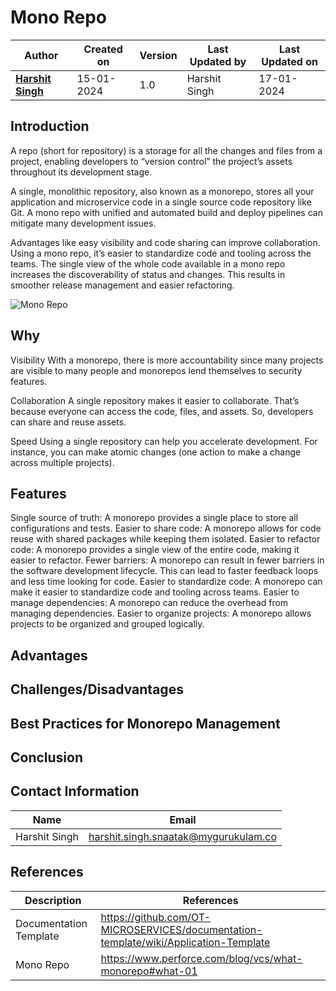 # Mono Repo

| Author | Created on  | Version    | Last Updated by | Last Updated on |
| -------- | ------- | -------------- | --------------| ---------------- |
| **[Harshit Singh](https://github.com/Panu-S-Harshit-Ninja-07)**  | 15-01-2024  | 1.0   | Harshit Singh | 17-01-2024 |

## Introduction 

  A repo (short for repository) is a storage for all the changes and files from a project, enabling developers to “version control” the project’s assets throughout its development stage.

  A single, monolithic repository, also known as a monorepo, stores all your application and microservice code in a single source code repository like Git. A mono repo with unified and automated build and deploy pipelines can mitigate many development issues. 
  
  Advantages like easy visibility and code sharing can improve collaboration. Using a mono repo, it’s easier to standardize code and tooling across the teams. The single view of the whole code available in a mono repo increases the discoverability of status and changes. This results in smoother release management and easier refactoring.

  ![Mono Repo](https://github.com/avengers-p7/Documentation/assets/156056444/93fab22f-263e-4390-8e12-2e1e1885d918)

## Why

Visibility
With a monorepo, there is more accountability since many projects are visible to many people and monorepos lend themselves to security features.

Collaboration
A single repository makes it easier to collaborate. That’s because everyone can access the code, files, and assets. So, developers can share and reuse assets.

Speed
Using a single repository can help you accelerate development. For instance, you can make atomic changes (one action to make a change across multiple projects).

## Features 

Single source of truth: A monorepo provides a single place to store all configurations and tests.
Easier to share code: A monorepo allows for code reuse with shared packages while keeping them isolated.
Easier to refactor code: A monorepo provides a single view of the entire code, making it easier to refactor.
Fewer barriers: A monorepo can result in fewer barriers in the software development lifecycle. This can lead to faster feedback loops and less time looking for code.
Easier to standardize code: A monorepo can make it easier to standardize code and tooling across teams.
Easier to manage dependencies: A monorepo can reduce the overhead from managing dependencies.
Easier to organize projects: A monorepo allows projects to be organized and grouped logically. 


## Advantages 
## Challenges/Disadvantages 
## Best Practices for Monorepo Management 
## Conclusion 

## Contact Information

|     Name         | Email  |
| -----------------| ------------------------------------ |
| Harshit Singh    | harshit.singh.snaatak@mygurukulam.co |                                                                                      

## References

|     Description                  | References  
| ---------------------------------| ------------------------------------------------------------------- |
|     Documentation Template       | https://github.com/OT-MICROSERVICES/documentation-template/wiki/Application-Template |
|     Mono Repo                    | https://www.perforce.com/blog/vcs/what-monorepo#what-01 |
